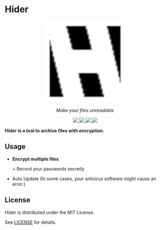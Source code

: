 # Hider

<p align="center">
  <img src="./app/build/256x256.png" width="256" height="256" alt="hider">
</p>

<p align="center">
  <i>Make your files unreadable</i>
</p>

<p align="center">
  <a href="https://github.com/cjeonguk/hider/actions/workflows/ci.yml">
    <img src="https://github.com/cjeonguk/hider/actions/workflows/ci.yml/badge.svg">
  </a>
  <a href="LICENSE">
    <img src="https://img.shields.io/github/license/cjeonguk/hider">
  </a>
  <a href="https://github.com/releases/latest">
    <img src="https://img.shields.io/github/v/release/cjeonguk/hider?display_name=tag&sort=semver">
  </a>
  <a href="https://github.com/semantic-release/semantic-release">
    <img src="https://img.shields.io/badge/semantic--release-angular-e10079?logo=semantic-release">
  </a>
</p>

**Hider is a tool to archive files with encryption.**

## Usage

- **Encrypt multiple files**

  \+ Record your passwords secretly
- Auto Update (In some cases, your antivirus software might cause an error.)

## License

Hider is distributed under the MIT License.

See [LICENSE](LICENSE) for details.
